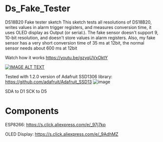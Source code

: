 # Ds_Fake_Tester
DS18B20 Fake tester sketch
This sketch tests all resolutions of DS18B20, writes values in alarm trigger registers, and measures conversion time, it uses OLED display as Output (or serial.).
The fake sensor doesn't support 9, 10-bit resolution, and doesn't store values in alarm registers. Also, my fake sensor has a very short conversion time of 35 ms at 12bit, the normal sensor needs about 600 ms at 12bit

Watch how it works https://youtu.be/gzyqUVxOktY

[![IMAGE ALT TEXT](http://img.youtube.com/vi/gzyqUVxOktY/0.jpg)](http://www.youtube.com/watch?v=gzyqUVxOktY "Video Title")

Tested with 1.2.0 version of Adafruit SSD1306 library: https://github.com/adafruit/Adafruit_SSD13
![image](https://user-images.githubusercontent.com/31592485/145067027-0089f67d-9602-4342-bc47-b28c946707d9.png)

SDA to D1
SCK to D5

# Components
ESP8266: https://s.click.aliexpress.com/e/_97j7kp

OLED Display: https://s.click.aliexpress.com/e/_9AdhMZ

